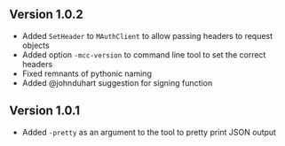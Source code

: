 ## Version 1.0.2
* Added `SetHeader` to `MAuthClient` to allow passing headers to request objects
* Added option `-mcc-version` to command line tool to set the correct headers
* Fixed remnants of pythonic naming 
* Added @johnduhart suggestion for signing function

## Version 1.0.1
* Added `-pretty` as an argument to the tool to pretty print JSON output


